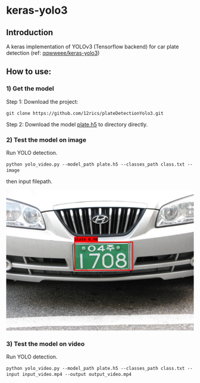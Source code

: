 # keras-yolo3

## Introduction

A keras implementation of YOLOv3 (Tensorflow backend) for car plate detection (ref: [qqwweee/keras-yolo3](https://github.com/qqwweee/keras-yolo3))

## How to use:

### 1) Get the model

Step 1: Download the project:
```
git clone https://github.com/12rics/plateDetectionYolo3.git
```

Step 2: Download the model [plate.h5](https://drive.google.com/open?id=1a7SdZqNH2Ueh0Ohr-oRwftGPKIC3RNXm) to directory directly.

### 2) Test the model on image
Run YOLO detection.
```
python yolo_video.py --model_path plate.h5 --classes_path class.txt --image
```
then input filepath.

![Plate](pictures/plate1.png)

### 3) Test the model on video

Run YOLO detection.
```
python yolo_video.py --model_path plate.h5 --classes_path class.txt --input input_video.mp4 --output output_video.mp4
```
